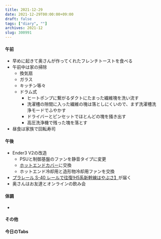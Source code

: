 ```yaml
---
title: 2021-12-29
date: 2021-12-29T00:00:00+09:00
draft: false
tags: ["diary", ""]
archives: 2021-12
slug: 300991
---
```

#### 午前
- 早めに起きて奥さんが作ってくれたフレンチトーストを食べる
- 午前中は家の掃除
  - 換気扇
  - ガラス
  - キッチン等々
  - ドラム式
     - ヒートポンプに繋がるダクトにたまった繊維塊を洗い流す
     - 洗濯槽の隙間に入った繊維の塊は落としにくいので、まず洗濯槽洗浄モードでふやかす
     - ドライバーとピンセットでほとんどの塊を掻き出す
     - 高圧洗浄機で残った塊を落とす
- 昼食は家族で回転寿司
#### 午後
- Ender3 V2の改造
  - PSUと制御基盤のファンを静音タイプに変更
  - [ホットエンドカバー](https://www.thingiverse.com/thing:4630748)に交換
  - ホットエンド冷却用と造形物冷却用ファンを交換
- [プラレール S-40 レールで往復!H5系新幹線はやぶさ】](https://takaratomymall.jp/shop/g/g4904810175025/)が届く
- 奥さんはお友達とオンラインの飲み会
#### 体調
- 
#### その他
#### 今日のTabs
